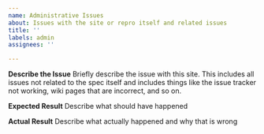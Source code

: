 ```yaml
---
name: Administrative Issues
about: Issues with the site or repro itself and related issues
title: ''
labels: admin
assignees: ''

---
```


**Describe the Issue**
Briefly describe the issue with this site. This includes all issues not related to the spec itself and includes things like the issue tracker not working, wiki pages that are incorrect, and so on.

**Expected Result**
Describe what should have happened

**Actual Result**
Describe what actually happened and why that is wrong

